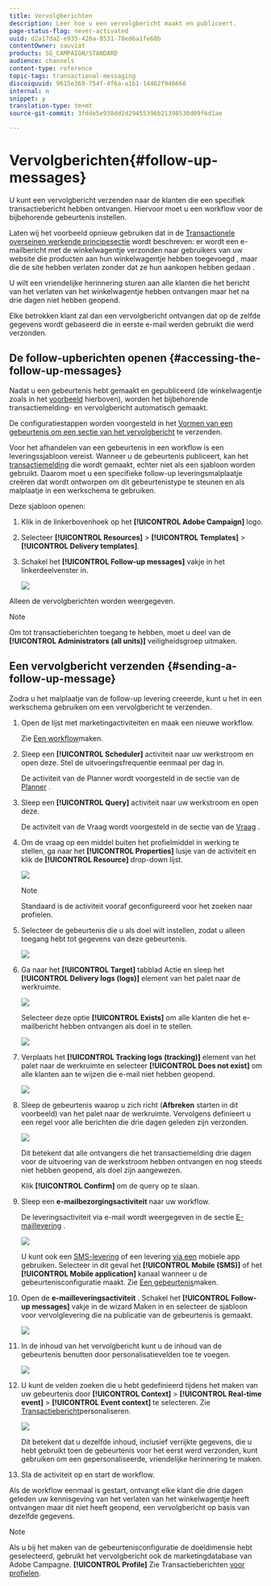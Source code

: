 ```yaml
---
title: Vervolgberichten
description: Leer hoe u een vervolgbericht maakt en publiceert.
page-status-flag: never-activated
uuid: d2a17da2-e935-420a-8531-78ed6a1fe68b
contentOwner: sauviat
products: SG_CAMPAIGN/STANDARD
audience: channels
content-type: reference
topic-tags: transactional-messaging
discoiquuid: 9615e369-754f-4f6a-a1b1-14462f946666
internal: n
snippet: y
translation-type: tm+mt
source-git-commit: 3fdde5e938dd2d29455396b21398530d09f6d1ae

---
```



# Vervolgberichten{#follow-up-messages}

U kunt een vervolgbericht verzenden naar de klanten die een specifiek transactiebericht hebben ontvangen. Hiervoor moet u een workflow voor de bijbehorende gebeurtenis instellen.

Laten wij het voorbeeld opnieuw gebruiken dat in de [Transactionele overseinen werkende principesectie](../../channels/using/about-transactional-messaging.md#transactional-messaging-operating-principle) wordt beschreven: er wordt een e-mailbericht met de winkelwagentje verzonden naar gebruikers van uw website die producten aan hun winkelwagentje hebben toegevoegd , maar die de site hebben verlaten zonder dat ze hun aankopen hebben gedaan .

U wilt een vriendelijke herinnering sturen aan alle klanten die het bericht van het verlaten van het winkelwagentje hebben ontvangen maar het na drie dagen niet hebben geopend.

Elke betrokken klant zal dan een vervolgbericht ontvangen dat op de zelfde gegevens wordt gebaseerd die in eerste e-mail werden gebruikt die werd verzonden.

## De follow-upberichten openen {#accessing-the-follow-up-messages}

Nadat u een gebeurtenis hebt gemaakt en gepubliceerd (de winkelwagentje zoals in het [voorbeeld](../../channels/using/about-transactional-messaging.md#transactional-messaging-operating-principle) hierboven), worden het bijbehorende transactiemelding- en vervolgbericht automatisch gemaakt.

De configuratiestappen worden voorgesteld in het [Vormen van een gebeurtenis om een sectie van het vervolgbericht](../../administration/using/configuring-transactional-messaging.md#configuring-an-event-to-send-a-follow-up-message) te verzenden.

Voor het afhandelen van een gebeurtenis in een workflow is een leveringssjabloon vereist. Wanneer u de gebeurtenis publiceert, kan het [transactiemelding](../../channels/using/event-transactional-messages.md) die wordt gemaakt, echter niet als een sjabloon worden gebruikt. Daarom moet u een specifieke follow-up leveringsmalplaatje creëren dat wordt ontworpen om dit gebeurtenistype te steunen en als malplaatje in een werkschema te gebruiken.

Deze sjabloon openen:

1. Klik in de linkerbovenhoek op het **[!UICONTROL Adobe Campaign]** logo.
1. Selecteer **[!UICONTROL Resources]** > **[!UICONTROL Templates]** > **[!UICONTROL Delivery templates]**.
1. Schakel het **[!UICONTROL Follow-up messages]** vakje in het linkerdeelvenster in.

   ![](assets/message-center_follow-up-search.png)

Alleen de vervolgberichten worden weergegeven.

>[!NOTE]
>
>Om tot transactieberichten toegang te hebben, moet u deel van de **[!UICONTROL Administrators (all units)]** veiligheidsgroep uitmaken.

## Een vervolgbericht verzenden {#sending-a-follow-up-message}

Zodra u het malplaatje van de follow-up levering creeerde, kunt u het in een werkschema gebruiken om een vervolgbericht te verzenden.

1. Open de lijst met marketingactiviteiten en maak een nieuwe workflow.

   Zie [Een workflow](../../automating/using/building-a-workflow.md#creating-a-workflow)maken.

1. Sleep een **[!UICONTROL Scheduler]** activiteit naar uw werkstroom en open deze. Stel de uitvoeringsfrequentie eenmaal per dag in.

   De activiteit van de Planner wordt voorgesteld in de sectie van de [Planner](../../automating/using/scheduler.md) .

1. Sleep een **[!UICONTROL Query]** activiteit naar uw werkstroom en open deze.

   De activiteit van de Vraag wordt voorgesteld in de sectie van de [Vraag](../../automating/using/query.md) .

1. Om de vraag op een middel buiten het profielmiddel in werking te stellen, ga naar het **[!UICONTROL Properties]** lusje van de activiteit en klik de **[!UICONTROL Resource]** drop-down lijst.

   ![](assets/message-center_follow-up-query-properties.png)

   >[!NOTE]
   >
   >Standaard is de activiteit vooraf geconfigureerd voor het zoeken naar profielen.

1. Selecteer de gebeurtenis die u als doel wilt instellen, zodat u alleen toegang hebt tot gegevens van deze gebeurtenis.

   ![](assets/message-center_follow-up-query-resource.png)

1. Ga naar het **[!UICONTROL Target]** tabblad Actie en sleep het **[!UICONTROL Delivery logs (logs)]** element van het palet naar de werkruimte.

   ![](assets/message-center_follow-up-delivery-logs.png)

   Selecteer deze optie **[!UICONTROL Exists]** om alle klanten die het e-mailbericht hebben ontvangen als doel in te stellen.

   ![](assets/message-center_follow-up-delivery-logs-exists.png)

1. Verplaats het **[!UICONTROL Tracking logs (tracking)]** element van het palet naar de werkruimte en selecteer **[!UICONTROL Does not exist]** om alle klanten aan te wijzen die e-mail niet hebben geopend.

   ![](assets/message-center_follow-up-delivery-and-tracking-logs.png)

1. Sleep de gebeurtenis waarop u zich richt (**Afbreken** starten in dit voorbeeld) van het palet naar de werkruimte. Vervolgens definieert u een regel voor alle berichten die drie dagen geleden zijn verzonden.

   ![](assets/message-center_follow-up-created.png)

   Dit betekent dat alle ontvangers die het transactiemelding drie dagen voor de uitvoering van de werkstroom hebben ontvangen en nog steeds niet hebben geopend, als doel zijn aangewezen.

   Klik **[!UICONTROL Confirm]** om de query op te slaan.

1. Sleep een **e-mailbezorgingsactiviteit** naar uw workflow.

   De leveringsactiviteit via e-mail wordt weergegeven in de sectie [E-maillevering](../../automating/using/email-delivery.md) .

   ![](assets/message-center_follow-up-workflow.png)

   U kunt ook een [SMS-levering](../../automating/using/sms-delivery.md) of een levering [via een](../../automating/using/push-notification-delivery.md) mobiele app gebruiken. Selecteer in dit geval het **[!UICONTROL Mobile (SMS)]** of het **[!UICONTROL Mobile application]** kanaal wanneer u de gebeurtenisconfiguratie maakt. Zie [Een gebeurtenis](../../administration/using/configuring-transactional-messaging.md#creating-an-event)maken.

1. Open de **e-mailleveringsactiviteit** . Schakel het **[!UICONTROL Follow-up messages]** vakje in de wizard Maken in en selecteer de sjabloon voor vervolglevering die na publicatie van de gebeurtenis is gemaakt.

   ![](assets/message-center_follow-up-template.png)

1. In de inhoud van het vervolgbericht kunt u de inhoud van de gebeurtenis benutten door personalisatievelden toe te voegen.

   ![](assets/message-center_follow-up-content.png)

1. U kunt de velden zoeken die u hebt gedefinieerd tijdens het maken van uw gebeurtenis door **[!UICONTROL Context]** > **[!UICONTROL Real-time event]** > **[!UICONTROL Event context]** te selecteren. Zie [Transactiebericht](../../channels/using/event-transactional-messages.md#personalizing-a-transactional-message)personaliseren.

   ![](assets/message-center_follow-up-personalization.png)

   Dit betekent dat u dezelfde inhoud, inclusief verrijkte gegevens, die u hebt gebruikt toen de gebeurtenis voor het eerst werd verzonden, kunt gebruiken om een gepersonaliseerde, vriendelijke herinnering te maken.

1. Sla de activiteit op en start de workflow.

Als de workflow eenmaal is gestart, ontvangt elke klant die drie dagen geleden uw kennisgeving van het verlaten van het winkelwagentje heeft ontvangen maar dit niet heeft geopend, een vervolgbericht op basis van dezelfde gegevens.

>[!NOTE]
>
>Als u bij het maken van de gebeurtenisconfiguratie de doeldimensie hebt geselecteerd, gebruikt het vervolgbericht ook de marketingdatabase van Adobe Campagne. **[!UICONTROL Profile]** Zie Transactieberichten [voor profielen](../../channels/using/profile-transactional-messages.md).

